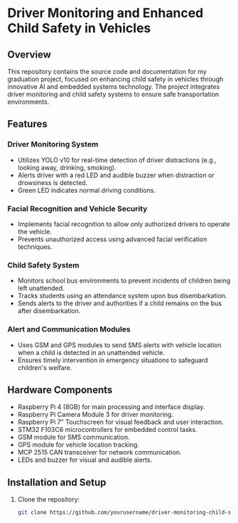 
# Driver Monitoring and Enhanced Child Safety in Vehicles

## Overview
This repository contains the source code and documentation for my graduation project, focused on enhancing child safety in vehicles through innovative AI and embedded systems technology. The project integrates driver monitoring and child safety systems to ensure safe transportation environments.

## Features
### Driver Monitoring System
- Utilizes YOLO v10 for real-time detection of driver distractions (e.g., looking away, drinking, smoking).
- Alerts driver with a red LED and audible buzzer when distraction or drowsiness is detected.
- Green LED indicates normal driving conditions.

### Facial Recognition and Vehicle Security
- Implements facial recognition to allow only authorized drivers to operate the vehicle.
- Prevents unauthorized access using advanced facial verification techniques.

### Child Safety System
- Monitors school bus environments to prevent incidents of children being left unattended.
- Tracks students using an attendance system upon bus disembarkation.
- Sends alerts to the driver and authorities if a child remains on the bus after disembarkation.

### Alert and Communication Modules
- Uses GSM and GPS modules to send SMS alerts with vehicle location when a child is detected in an unattended vehicle.
- Ensures timely intervention in emergency situations to safeguard children's welfare.

## Hardware Components
- Raspberry Pi 4 (8GB) for main processing and interface display.
- Raspberry Pi Camera Module 3 for driver monitoring.
- Raspberry Pi 7" Touchscreen for visual feedback and user interaction.
- STM32 F103C6 microcontrollers for embedded control tasks.
- GSM module for SMS communication.
- GPS module for vehicle location tracking.
- MCP 2515 CAN transceiver for network communication.
- LEDs and buzzer for visual and audible alerts.

## Installation and Setup
1. Clone the repository:
   ```bash
   git clone https://github.com/yourusername/driver-monitoring-child-safety.git
